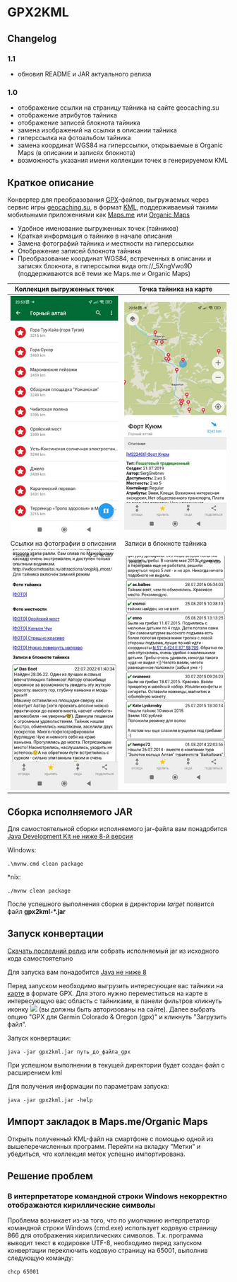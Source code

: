 # GPX2KML

## Changelog
### 1.1
- обновил README и JAR актуального релиза
### 1.0
- отображение ссылки на страницу тайника на сайте geocaching.su
- отображение атрибутов тайника
- отображение записей блокнота тайника
- замена изображений на ссылки в описании тайника
- гиперссылка на фотоальбом тайника
- замена координат WGS84 на гиперссылки, открываемые в Organic Maps (в описании и записях блокнота)
- возможность указания имени коллекции точек в генерируемом KML

## Краткое описание

Конвертер для преобразования [GPX](https://ru.wikipedia.org/wiki/GPX)-файлов, выгружаемых через сервис игры [geocaching.su](https://geocaching.su), 
в формат [KML](https://ru.wikipedia.org/wiki/KML), поддерживаемый такими мобильными приложениями как [Maps.me](https://ru.maps.me) 
или [Organic Maps](https://organicmaps.app)

- Удобное именование выгруженных точек (тайников)
- Краткая информация о тайнике в начале описания
- Замена фотографий тайника и местности на гиперссылки
- Отображение записей блокнота тайника
- Преобразование координат WGS84, встреченных в описании и записях блокнота, в гиперссылки вида om://_5XngVwo9D (поддерживаются всё теми же Maps.me и Organic Maps)

| Коллекция выгруженных точек                                                                | Точка тайника на карте                                                                                             |
|---------------------------------------------------------------------------------------------------|----------------------------------------------------------------------------------------------|
| ![Коллекция выгруженных точек](/webres/Screenshot_2023-01-08-20-53-43-239_app.organicmaps.jpg)    | ![Точка тайника на карте](/webres/Screenshot_2023-01-08-20-56-59-204_app.organicmaps.jpg)    |
| Ссылки на фотографии в описании                                                             | Записи в блокноте тайника                                                                                            |
| ![Ссылки на фотографии в описании](/webres/Screenshot_2023-01-08-20-54-38-197_app.organicmaps.jpg) | ![Записи в блокноте тайника](/webres/Screenshot_2023-01-08-20-56-30-197_app.organicmaps.jpg) |

## Сборка исполняемого JAR
Для самостоятельной сборки исполняемого jar-файла вам понадобится [Java Development Kit не ниже 8-й версии](https://www.oracle.com/cis/java/technologies/downloads/)

Windows:

    .\mvnw.cmd clean package

*nix:

    ./mvnw clean package

После успешного выполнения сборки в директории _target_ появится файл **gpx2kml-*.jar**

## Запуск конвертации
[Скачать последний релиз](https://github.com/golubevda/gpx2kml/raw/main/webres/gpx2kml-1.1.jar) или собрать исполняемый jar из исходного кода самостоятельно

Для запуска вам понадобится [Java не ниже 8](https://www.java.com/ru/download)

Перед запуском необходимо выгрузить интересующие вас тайники на [карте](https://geocaching.su/map) в формате GPX.
Для этого нужно переместиться на карте в интересующую вас область с тайниками, в панели фильтров
кликнуть иконку <img src="https://geocaching.su/images/icons/points_ico.gif"> (вы должны быть авторизованы на сайте).
Далее выбрать опцию "GPX для Garmin Colorado & Oregon (gpx)" и кликнуть "Загрузить файл".

Запуск конвертации:

    java -jar gpx2kml.jar путь_до_файла_gpx

При успешном выполнении в текущей директории будет создан файл с расширением kml

Для получения информации по параметрам запуска:

    java -jar gpx2kml.jar -help

## Импорт закладок в Maps.me/Organic Maps
Открыть полученный KML-файл на смартфоне с помощью одной из вышеперечисленных программ.
Перейти на вкладку "Метки" и убедиться, что коллекция меток успешно импортирована.

## Решение проблем
### В интерпретаторе командной строки Windows некорректно отображаются кириллические символы
Проблема возникает из-за того, что по умолчанию интерпретатор командной строки Windows (cmd.exe) использует кодовую 
страницу 866 для отображения кириллических символов. Т.к. программа выводит текст в кодировке UTF-8, необходимо перед 
запуском конвертации переключить кодовую страницу на 65001, выполнив следующую команду:

    chcp 65001

